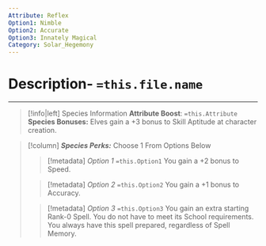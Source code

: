 ```yaml
---
Attribute: Reflex
Option1: Nimble
Option2: Accurate
Option3: Innately Magical
Category: Solar_Hegemony
---
```

# Description- `=this.file.name`

- - -
>[!info|left] Species Information 
>**Attribute Boost**:
>`=this.Attribute`
>**Species Bonuses:**
> Elves gain a +3 bonus to Skill Aptitude at character creation.

>[!column] ***Species Perks:*** Choose 1 From Options Below
>> [!metadata] *Option 1* `=this.Option1`
>> You gain a +2 bonus to Speed.
>
>> [!metadata] *Option 2* `=this.Option2`
>> You gain a +1 bonus to Accuracy.
>
>> [!metadata] *Option 3* `=this.Option3`
>> You gain an extra starting Rank-0 Spell. You do not have to meet its School requirements. You always have this spell prepared, regardless of Spell Memory. 